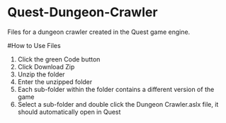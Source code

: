 # Quest-Dungeon-Crawler
Files for a dungeon crawler created in the Quest game engine.

#How to Use Files
1) Click the green Code button
2) Click Download Zip
3) Unzip the folder
4) Enter the unzipped folder
5) Each sub-folder within the folder contains a different version of the game
6) Select a sub-folder and double click the Dungeon Crawler.aslx file, it should automatically open in Quest
